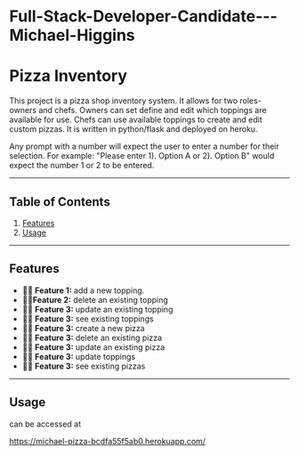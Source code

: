 # Full-Stack-Developer-Candidate---Michael-Higgins

# Pizza Inventory


This project is a pizza shop inventory system. It allows for two roles- owners and chefs. Owners can set define and edit which toppings are available for use. Chefs can use available toppings to create and edit custom pizzas. It is written in python/flask and deployed on heroku. 


Any prompt with a number will expect the user to enter a number for their selection. For example: "Please enter 1). Option A or 2). Option B" would expect the number 1 or 2 to be entered. 



---

## Table of Contents
1. [Features](#features)
2. [Usage](#usage)


---

## Features
- 👨‍💼 **Feature 1:** add a new topping.
- 👨‍💼**Feature 2:** delete an existing topping
- 👨‍💼 **Feature 3:** update an existing topping
- 👨‍💼 **Feature 3:** see existing toppings
- 👨‍🍳 **Feature 3:** create a new pizza
- 👨‍🍳 **Feature 3:** delete an existing pizza
- 👨‍🍳 **Feature 3:** update an existing pizza
- 👨‍🍳 **Feature 3:** update toppings 
- 👨‍🍳 **Feature 3:** see existing pizzas 

---

## Usage
can be accessed at 

https://michael-pizza-bcdfa55f5ab0.herokuapp.com/
